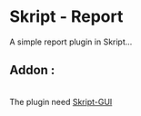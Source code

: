 <h1>Skript - Report</h1>
A simple report plugin in Skript...
<br />
<h2>Addon :</h2><br />
The plugin need <a href="https://forums.skunity.com/resources/skript-gui.1544/">Skript-GUI</a>
